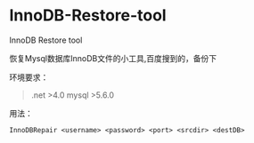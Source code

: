 # InnoDB-Restore-tool
InnoDB Restore tool

恢复Mysql数据库InnoDB文件的小工具,百度搜到的，备份下

环境要求：

>.net >4.0
>mysql >5.6.0

用法：

`InnoDBRepair <username> <password> <port> <srcdir> <destDB>`
